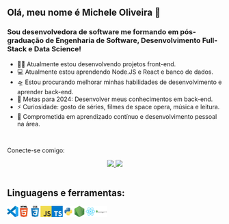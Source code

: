 ## Olá, meu nome é Michele Oliveira 👋

### Sou desenvolvedora de software me formando em pós-graduação de Engenharia de Software, Desenvolvimento Full-Stack e Data Science!

- 👩‍🎓  Atualmente estou desenvolvendo projetos front-end.
- 💻 Atualmente estou aprendendo Node.JS e React e banco de dados.
- 🛸 Estou procurando melhorar minhas habilidades de desenvolvimento e aprender back-end.
- 🚀 Metas para 2024: Desenvolver meus conhecimentos em back-end.
- ⚡ Curiosidade: gosto de séries, filmes de space opera, música e leitura.
- 🌱 Comprometida em aprendizado contínuo e desenvolvimento pessoal na área.

<br />

Conecte-se comigo:
<div align="center">
<a target="_blank" href="https://www.linkedin.com/in/michele-oliveira-novais/" target="_blank">
    <img src="https://img.shields.io/badge/LinkedIn-307cc5?style=for-the-badge&logo=linkedin&logoColor=white&color=004182"/>
</a>
<a href="mailto:micheleoliveiranovais24@gmail.com">
  <img src="https://img.shields.io/badge/-Gmail-%23333?style=for-the-badge&logo=gmail&logoColor=white" target="_blank">
</a>
</div>
<br />

## Linguagens e ferramentas:

<img align="left" alt="Visual Studio Code" title="Visual Studio Code" width="26px" src="https://raw.githubusercontent.com/github/explore/80688e429a7d4ef2fca1e82350fe8e3517d3494d/topics/visual-studio-code/visual-studio-code.png" />
<img align="left" alt="HTML5" title="HTML" width="26px" src="https://raw.githubusercontent.com/github/explore/80688e429a7d4ef2fca1e82350fe8e3517d3494d/topics/html/html.png" />
<img align="left" alt="CSS3" title="CSS" width="26px" src="https://raw.githubusercontent.com/github/explore/80688e429a7d4ef2fca1e82350fe8e3517d3494d/topics/css/css.png" />
<img align="left" alt="JavaScript" title="JavaScript" width="26px" src="https://raw.githubusercontent.com/github/explore/80688e429a7d4ef2fca1e82350fe8e3517d3494d/topics/javascript/javascript.png" />
<img align="left" alt="TypeScript" title="TypeScript" width="26px" src="https://raw.githubusercontent.com/github/explore/80688e429a7d4ef2fca1e82350fe8e3517d3494d/topics/typescript/typescript.png" />
<img align="left" alt="Python" title="Python" width="26px" src="https://raw.githubusercontent.com/github/explore/80688e429a7d4ef2fca1e82350fe8e3517d3494d/topics/python/python.png" />
<img align="left" alt="Nodejs" title="Nodejs" width="26px" src="https://raw.githubusercontent.com/github/explore/80688e429a7d4ef2fca1e82350fe8e3517d3494d/topics/nodejs/nodejs.png" />
<img align="left" alt="React" title="React" width="26px" src="https://raw.githubusercontent.com/github/explore/80688e429a7d4ef2fca1e82350fe8e3517d3494d/topics/react/react.png" />
<img align="left" alt="MongoDB" title="MongoDB" width="26px" src="https://raw.githubusercontent.com/github/explore/80688e429a7d4ef2fca1e82350fe8e3517d3494d/topics/mongodb/mongodb.png" />





<br />

